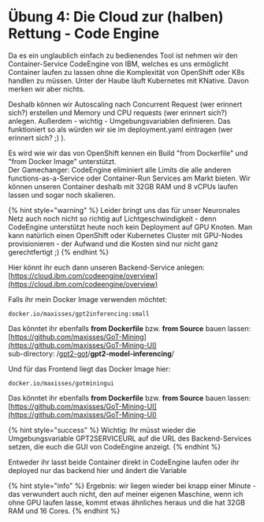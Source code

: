 # Übung 4: Die Cloud zur \(halben\) Rettung - Code Engine



Da es ein unglaublich einfach zu bedienendes Tool ist nehmen wir den Container-Service CodeEngine von IBM, welches es uns ermöglicht Container laufen zu lassen ohne die Komplexität von OpenShift oder K8s handlen zu müssen. Unter der Haube läuft Kubernetes mit KNative. Davon merken wir aber nichts.

Deshalb können wir Autoscaling nach Concurrent Request \(wer erinnert sich?\) erstellen und Memory und CPU requests \(wer erinnert sich?\) anlegen. Außerdem - wichtig - Umgebungsvariablen definieren. Das funktioniert so als würden wir sie im deployment.yaml eintragen \(wer erinnert sich? ;\) \).

Es wird wie wir das von OpenShift kennen ein Build "from Dockerfile" und "from Docker Image" unterstützt.  
Der Gamechanger: CodeEngine eliminiert alle Limits die alle anderen functions-as-a-Service oder Container-Run Services am Markt bieten. Wir können unseren Container deshalb mit 32GB RAM und 8 vCPUs laufen lassen und sogar noch skalieren.

{% hint style="warning" %}
Leider bringt uns das für unser Neuronales Netz auch noch nicht so richtig auf Lichtgeschwindigkeit - denn CodeEngine unterstützt heute noch kein Deployment auf GPU Knoten. Man kann natürlich einen OpenShift oder Kubernetes Cluster mit GPU-Nodes provisionieren - der Aufwand und die Kosten sind nur nicht ganz gerechtfertigt ;\)
{% endhint %}

Hier könnt ihr euch dann unseren Backend-Service anlegen: [https://cloud.ibm.com/codeengine/overview](https://cloud.ibm.com/codeengine/overview)

Falls ihr mein Docker Image verwenden möchtet:

```text
docker.io/maxisses/gpt2inferencing:small
```

Das könntet ihr ebenfalls **from Dockerfile** bzw. **from Source** bauen lassen: [https://github.com/maxisses/GoT-Mining](https://github.com/maxisses/GoT-Mining-UI)  
sub-directory: /[gpt2-got](https://github.com/maxisses/GoT-Mining/tree/master/gpt2-got)/**gpt2-model-inferencing**/

Und für das Frontend liegt das Docker Image hier:

```text
docker.io/maxisses/gotminingui
```

Das könntet ihr ebenfalls **from Dockerfile** bzw. **from Source** bauen lassen: [https://github.com/maxisses/GoT-Mining-UI](https://github.com/maxisses/GoT-Mining-UI)

{% hint style="success" %}
Wichtig: Ihr müsst wieder die Umgebungsvariable GPT2SERVICEURL auf die URL des Backend-Services setzen, die euch die GUI von CodeEngine anzeigt.
{% endhint %}

Entweder ihr lasst beide Container direkt in CodeEngine laufen oder ihr deployed nur das backend hier und ändert die Variable

{% hint style="info" %}
Ergebnis: wir liegen wieder bei knapp einer Minute - das verwundert auch nicht, den auf meiner eigenen Maschine, wenn ich ohne GPU laufen lasse, kommt etwas ähnliches heraus und die hat 32GB RAM und 16 Cores.
{% endhint %}

